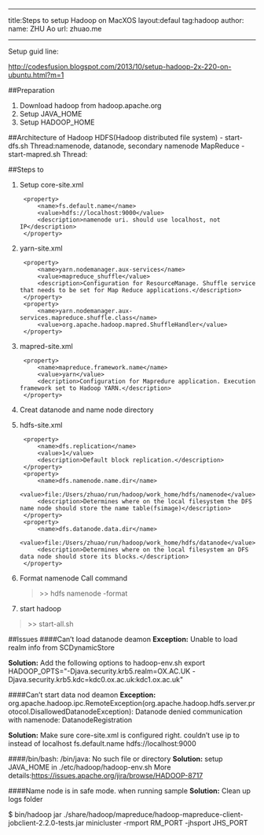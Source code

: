 ----

title:Steps to setup Hadoop on MacXOS
layout:defaul
tag:hadoop
author:
	name: ZHU Ao
	url: zhuao.me
	
----


Setup guid line:

http://codesfusion.blogspot.com/2013/10/setup-hadoop-2x-220-on-ubuntu.html?m=1

##Preparation
1. Download hadoop from hadoop.apache.org
2. Setup JAVA_HOME
3. Setup HADOOP_HOME

##Architecture of Hadoop
HDFS(Hadoop distributed file system) - start-dfs.sh
 Thread:namenode, datanode, secondary namenode
MapReduce - start-mapred.sh
 Thread:



##Steps to
1. Setup core-site.xml
	
		<property>
			<name>fs.default.name</name>
			<value>hdfs://localhost:9000</value>
			<description>namenode uri. should use localhost, not IP</description>
		</property>
2. yarn-site.xml

		<property>
			<name>yarn.nodemanager.aux-services</name>
			<value>mapreduce_shuffle</value>
			<description>Configuration for ResourceManage. Shuffle service that needs to be set for Map Reduce applications.</description>
		</property>
		<property>
			<name>yarn.nodemanager.aux-services.mapreduce.shuffle.class</name>
			<value>org.apache.hadoop.mapred.ShuffleHandler</value>
		</property>
3. mapred-site.xml
		
		<property>
			<name>mapreduce.framework.name</name>
			<value>yarn</value>
			<decription>Configuration for Mapredure application. Execution framework set to Hadoop YARN.</description>
		</property> 		
4. Creat datanode and name node directory

5. hdfs-site.xml

		<property>
			<name>dfs.replication</name>
			<value>1</value>
			<description>Default block replication.</description>
		</property>	
		<property>
			<name>dfs.namenode.name.dir</name>
		    <value>file:/Users/zhuao/run/hadoop/work_home/hdfs/namenode</value>
		    <description>Determines where on the local filesystem the DFS name node should store the name table(fsimage)</description>
		</property>
		<property>
			<name>dfs.datanode.data.dir</name>
		    <value>file:/Users/zhuao/run/hadoop/work_home/hdfs/datanode</value>
		    <description>Determines where on the local filesystem an DFS data node should store its blocks.</description>
		</property>

6. Format namenode
Call command 
	> &gt;&gt; hdfs namenode -format

7. start hadoop
> &gt;&gt; start-all.sh


##Issues
####Can’t load datanode deamon
**Exception:** Unable to load realm info from SCDynamicStore

**Solution:** Add the following options to hadoop-env.sh
export HADOOP_OPTS="-Djava.security.krb5.realm=OX.AC.UK -Djava.security.krb5.kdc=kdc0.ox.ac.uk:kdc1.ox.ac.uk"

####Can’t start data nod deamon
**Exception:** org.apache.hadoop.ipc.RemoteException(org.apache.hadoop.hdfs.server.protocol.DisallowedDatanodeException): Datanode denied communication with namenode: DatanodeRegistration

**Solution:** Make sure core-site.xml is configured right. couldn’t use ip to instead of localhost
     <property>
          <name>fs.default.name</name>
          <value>hdfs://localhost:9000</value>
     </property> 

####/bin/bash: /bin/java: No such file or directory
**Solution:**
setup JAVA_HOME in ./etc/hadoop/hadoop-env.sh
More details:https://issues.apache.org/jira/browse/HADOOP-8717 



####Name node is in safe mode. when running sample
**Solution:**
Clean up logs folder

$ bin/hadoop jar ./share/hadoop/mapreduce/hadoop-mapreduce-client-jobclient-2.2.0-tests.jar minicluster -rmport RM_PORT -jhsport JHS_PORT

